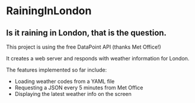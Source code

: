 # RainingInLondon

## Is it raining in London, that is the question.

This project is using the free DataPoint API (thanks Met Office!)

It creates a web server and responds with weather information for London. 

The features implemented so far include:
- Loading weather codes from a YAML file
- Requesting a JSON every 5 minutes from Met Office
- Displaying the latest weather info on the screen
